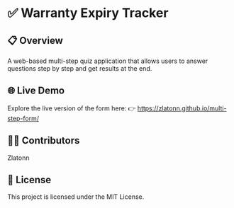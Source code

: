 # ✅ Warranty Expiry Tracker

## 📋 Overview

A web-based multi-step quiz application that allows users to answer questions step by step and get results at the end.

## 🌐 Live Demo

Explore the live version of the form here:
👉 https://zlatonn.github.io/multi-step-form/

## 🧑‍💻 Contributors

Zlatonn

## 📜 License

This project is licensed under the MIT License.
